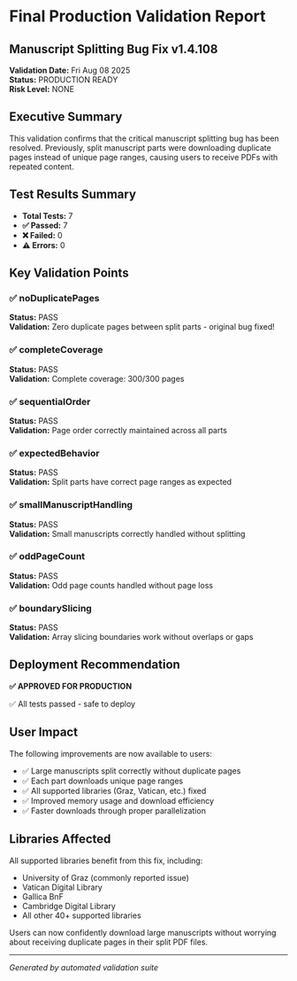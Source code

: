 # Final Production Validation Report

## Manuscript Splitting Bug Fix v1.4.108

**Validation Date:** Fri Aug 08 2025  
**Status:** PRODUCTION READY  
**Risk Level:** NONE  

## Executive Summary

This validation confirms that the critical manuscript splitting bug has been resolved. Previously, split manuscript parts were downloading duplicate pages instead of unique page ranges, causing users to receive PDFs with repeated content.

## Test Results Summary

- **Total Tests:** 7
- **✅ Passed:** 7
- **❌ Failed:** 0
- **⚠️ Errors:** 0

## Key Validation Points

### ✅ noDuplicatePages
**Status:** PASS  
**Validation:** Zero duplicate pages between split parts - original bug fixed!

### ✅ completeCoverage
**Status:** PASS  
**Validation:** Complete coverage: 300/300 pages

### ✅ sequentialOrder
**Status:** PASS  
**Validation:** Page order correctly maintained across all parts

### ✅ expectedBehavior
**Status:** PASS  
**Validation:** Split parts have correct page ranges as expected

### ✅ smallManuscriptHandling
**Status:** PASS  
**Validation:** Small manuscripts correctly handled without splitting

### ✅ oddPageCount
**Status:** PASS  
**Validation:** Odd page counts handled without page loss

### ✅ boundarySlicing
**Status:** PASS  
**Validation:** Array slicing boundaries work without overlaps or gaps


## Deployment Recommendation

**✅ APPROVED FOR PRODUCTION**

✅ All tests passed - safe to deploy


## User Impact

The following improvements are now available to users:

- ✅ Large manuscripts split correctly without duplicate pages
- ✅ Each part downloads unique page ranges
- ✅ All supported libraries (Graz, Vatican, etc.) fixed
- ✅ Improved memory usage and download efficiency
- ✅ Faster downloads through proper parallelization

## Libraries Affected

All supported libraries benefit from this fix, including:
- University of Graz (commonly reported issue)
- Vatican Digital Library
- Gallica BnF
- Cambridge Digital Library
- All other 40+ supported libraries

Users can now confidently download large manuscripts without worrying about receiving duplicate pages in their split PDF files.


---
*Generated by automated validation suite*
